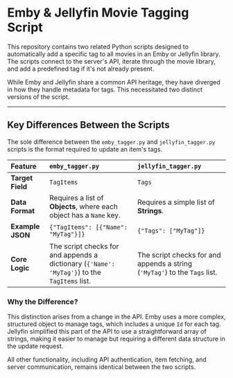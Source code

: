 # Emby & Jellyfin Movie Tagging Script

This repository contains two related Python scripts designed to automatically add a specific tag to all movies in an Emby or Jellyfin library. The scripts connect to the server's API, iterate through the movie library, and add a predefined tag if it's not already present.

While Emby and Jellyfin share a common API heritage, they have diverged in how they handle metadata for tags. This necessitated two distinct versions of the script.

***
## Key Differences Between the Scripts

The sole difference between the `emby_tagger.py` and `jellyfin_tagger.py` scripts is the format required to update an item's tags.

| Feature | `emby_tagger.py` | `jellyfin_tagger.py` |
| :--- | :--- | :--- |
| **Target Field** | `TagItems` | `Tags` |
| **Data Format** | Requires a list of **Objects**, where each object has a `Name` key. | Requires a simple list of **Strings**. |
| **Example JSON** | `{"TagItems": [{"Name": "MyTag"}]}` | `{"Tags": ["MyTag"]}` |
| **Core Logic** | The script checks for and appends a dictionary (`{'Name': 'MyTag'}`) to the `TagItems` list. | The script checks for and appends a string (`'MyTag'`) to the `Tags` list. |

### Why the Difference?

This distinction arises from a change in the API. Emby uses a more complex, structured object to manage tags, which includes a unique `Id` for each tag. Jellyfin simplified this part of the API to use a straightforward array of strings, making it easier to manage but requiring a different data structure in the update request.

All other functionality, including API authentication, item fetching, and server communication, remains identical between the two scripts.
